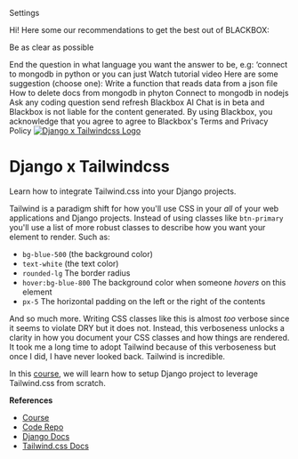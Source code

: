 

Settings

Hi! Here some our recommendations to get the best out of BLACKBOX:

Be as clear as possible

End the question in what language you want the answer to be, e.g: ‘connect to mongodb in python
or you can just
Watch tutorial video
Here are some suggestion (choose one):
Write a function that reads data from a json file
How to delete docs from mongodb in phyton
Connect to mongodb in nodejs
Ask any coding question
send
refresh
Blackbox AI Chat is in beta and Blackbox is not liable for the content generated. By using Blackbox, you acknowledge that you agree to agree to Blackbox's Terms and Privacy Policy
[![Django x Tailwindcss Logo](https://static.codingforentrepreneurs.com/media/courses/django-x-tailwindcss/fe3c3349-45a1-4e18-a60c-9b70c6565de5.jpg)](https://www.codingforentrepreneurs.com/courses/django-x-tailwindcss/)

# Django x Tailwindcss

Learn how to integrate Tailwind.css into your Django projects.

Tailwind is a paradigm shift for how you'll use CSS in your _all_ of your web applications and Django projects.  Instead of using classes like `btn-primary` you'll use a list of more robust classes to describe how you want your element to render. Such as:

- `bg-blue-500` (the background color)
- `text-white` (the text color)
- `rounded-lg` The border radius
- `hover:bg-blue-800` The background color when someone _hovers_ on this element
- `px-5` The horizontal padding on the left or the right of the contents

And so much more. Writing CSS classes like this is almost _too_ verbose since it seems to violate DRY but it does not. Instead, this verboseness unlocks a clarity in how you document your CSS classes and how things are rendered. It took me a long time to adopt Tailwind because of this verboseness but once I did, I have never looked back. Tailwind is incredible.

In this [course](https://www.codingforentrepreneurs.com/courses/django-x-tailwindcss/), we will learn how to setup Django project to leverage Tailwind.css from scratch.


__References__
- [Course](https://www.codingforentrepreneurs.com/courses/django-x-tailwindcss/)
- [Code Repo](https://github.com/codingforentrepreneurs/django-tailwindcss)
- [Django Docs](https://djangoproject.com)
- [Tailwind.css Docs](https://tailwindcss.com)